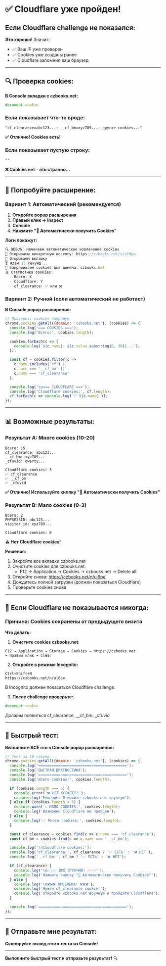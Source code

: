 # ✅ Cloudflare уже пройден!

## Если Cloudflare challenge не показался:

**Это хорошо!** Значит:
- ✅ Ваш IP уже проверен
- ✅ Cookies уже созданы ранее
- ✅ Cloudflare запомнил ваш браузер

---

## 🔍 Проверка cookies:

**В Console вкладки с czbooks.net:**

```javascript
document.cookie
```

### Если показывает что-то вроде:
```
"cf_clearance=abc123...; __cf_bm=xyz789...; другие cookies..."
```

**✅ Отлично! Cookies есть!**

### Если показывает пустую строку:
```
""
```

**❌ Cookies нет - это странно...**

---

## 🚀 Попробуйте расширение:

### Вариант 1: Автоматический (рекомендуется)

1. **Откройте popup расширения**
2. **Правый клик → Inspect**
3. **Console**
4. **Нажмите "🚀 Автоматически получить Cookies"**

**Логи покажут:**
```javascript
🔍 DEBUG: Начинаем автоматическое извлечение cookies
🎯 Открываем конкретную новеллу: https://czbooks.net/n/ul6pe
📂 Открываем вкладку
⏳ Ждем 15 секунд...
🍪 Запрашиваем cookies для домена: czbooks.net
📊 Статистика cookies:
  - Всего: X
  - Cloudflare: Y
  - cf_clearance: ✅ или ❌
```

### Вариант 2: Ручной (если автоматический не работает)

**В Console popup расширения:**

```javascript
// Проверить cookies напрямую
chrome.cookies.getAll({domain: 'czbooks.net'}, (cookies) => {
  console.log('=== COOKIES ===');
  console.log('Всего:', cookies.length);

  cookies.forEach(c => {
    console.log(`${c.name}: ${c.value.substring(0, 30)}...`);
  });

  const cf = cookies.filter(c =>
    c.name.includes('cf') ||
    c.name === '__cf_bm' ||
    c.name === 'cf_clearance'
  );

  console.log('\n=== CLOUDFLARE ===');
  console.log('Cloudflare cookies:', cf.length);
  cf.forEach(c => console.log(`✅ ${c.name}`));
});
```

---

## 📊 Возможные результаты:

### Результат A: Много cookies (10-20)
```
Всего: 15
cf_clearance: abc123...
__cf_bm: xyz789...
_cfuvid: qwerty...

Cloudflare cookies: 3
✅ cf_clearance
✅ __cf_bm
✅ _cfuvid
```

**✅ Отлично! Используйте кнопку "🚀 Автоматически получить Cookies"**

### Результат B: Мало cookies (0-3)
```
Всего: 2
PHPSESSID: abc123...
visitor_id: xyz789...

Cloudflare cookies: 0
```

**⚠️ Нет Cloudflare cookies!**

**Решения:**
1. Закройте все вкладки czbooks.net
2. Очистите cookies для czbooks.net:
   - F12 → Application → Cookies → czbooks.net → Delete all
3. Откройте снова: https://czbooks.net/n/ul6pe
4. Дождитесь полной загрузки (должен показаться Cloudflare)
5. Проверьте cookies снова

---

## 🎯 Если Cloudflare не показывается никогда:

### Причина: Cookies сохранены от предыдущего визита

**Что делать:**

1. **Очистите cookies czbooks.net:**
```
F12 → Application → Storage → Cookies → https://czbooks.net
→ Правый клик → Clear
```

2. **Откройте в режиме Incognito:**
```
Ctrl+Shift+N
https://czbooks.net/n/ul6pe
```

В Incognito должен показаться Cloudflare challenge.

3. **После challenge проверьте:**
```javascript
document.cookie
```

Должны появиться cf_clearance, __cf_bm, _cfuvid

---

## 🚀 Быстрый тест:

**Выполните ВСЁ это в Console popup расширения:**

```javascript
// Тест за 10 секунд
chrome.cookies.getAll({domain: 'czbooks.net'}, (cookies) => {
  console.log('========================================');
  console.log('БЫСТРАЯ ДИАГНОСТИКА');
  console.log('========================================');
  console.log('Всего cookies:', cookies.length);

  if (cookies.length === 0) {
    console.error('❌ НЕТ COOKIES!');
    console.log('Решение: Откройте czbooks.net вручную');
  } else if (cookies.length < 5) {
    console.warn('⚠️ МАЛО COOKIES:', cookies.length);
    console.log('Возможно Cloudflare не пройден');
  } else {
    console.log('✅ Много cookies:', cookies.length);
  }

  const cf_clearance = cookies.find(c => c.name === 'cf_clearance');
  const cf_bm = cookies.find(c => c.name === '__cf_bm');

  console.log('\nCloudflare cookies:');
  console.log('cf_clearance:', cf_clearance ? '✅ ЕСТЬ' : '❌ НЕТ');
  console.log('__cf_bm:', cf_bm ? '✅ ЕСТЬ' : '❌ НЕТ');

  if (cf_clearance) {
    console.log('\n✅✅✅ ВСЁ ОТЛИЧНО! ✅✅✅');
    console.log('Нажмите кнопку "🚀 Автоматически получить Cookies"');
  } else {
    console.log('\n❌❌❌ ПРОБЛЕМА! ❌❌❌');
    console.log('Нужен cf_clearance cookie!');
    console.log('Откройте czbooks.net вручную и пройдите Cloudflare');
  }

  console.log('========================================');
});
```

---

## 📝 Отправьте мне результат:

**Скопируйте вывод этого теста из Console!**

---

**Выполните быстрый тест и отправьте результат!** 🔍
